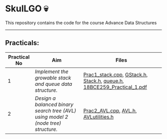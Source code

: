 # SkulLGO 💀

This repository contains the code for the course Advance Data Structures

---

## Practicals:


| Practical No | Aim              |Files      |
|--------------|------------------|-----------|
| 1 | _Implement the growable stack and queue data structure._ | [Prac1_stack.cpp](./Prac1_stack.cpp), [GStack.h](./GStack.h), [Stack.h](./Stack.h), [queue.h](./queue.h), [18BCE259_Practical_1.pdf](./18BCE259_Practical_1.pdf)|
| 2 | _Design a balanced binary search tree (AVL) using model 2 (node tree) structure._ | [Prac2_AVL.cpp](./Prac2_AVL.cpp), [AVL.h](./AVL.h), [AVLutilities.h](./AVLutilities.h) |